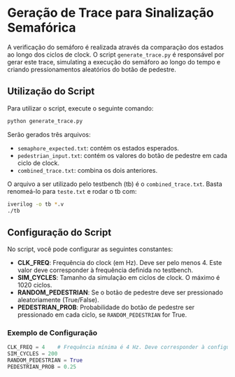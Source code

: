 # Geração de Trace para Sinalização Semafórica

A verificação do semáforo é realizada através da comparação dos estados ao longo dos ciclos de clock. O script `generate_trace.py` é responsável por gerar este trace, simulating a execução do semáforo ao longo do tempo e criando pressionamentos aleatórios do botão de pedestre.

## Utilização do Script

Para utilizar o script, execute o seguinte comando:
```bash
python generate_trace.py
```

Serão gerados três arquivos:

- `semaphore_expected.txt`: contém os estados esperados.
- `pedestrian_input.txt`: contém os valores do botão de pedestre em cada ciclo de clock.
- `combined_trace.txt`: combina os dois anteriores.

O arquivo a ser utilizado pelo testbench (tb) é o `combined_trace.txt`. Basta renomeá-lo para `teste.txt` e rodar o tb com:
```bash
iverilog -o tb *.v
./tb
```

## Configuração do Script

No script, você pode configurar as seguintes constantes:

- **CLK_FREQ**: Frequência do clock (em Hz). Deve ser pelo menos 4. Este valor deve corresponder à frequência definida no testbench.
- **SIM_CYCLES**: Tamanho da simulação em ciclos de clock. O máximo é 1020 ciclos.
- **RANDOM_PEDESTRIAN**: Se o botão de pedestre deve ser pressionado aleatoriamente (True/False).
- **PEDESTRIAN_PROB**: Probabilidade do botão de pedestre ser pressionado em cada ciclo, se `RANDOM_PEDESTRIAN` for True.

### Exemplo de Configuração

```python
CLK_FREQ = 4    # Frequência mínima é 4 Hz. Deve corresponder à configuração no testbench.
SIM_CYCLES = 200
RANDOM_PEDESTRIAN = True
PEDESTRIAN_PROB = 0.25
```
